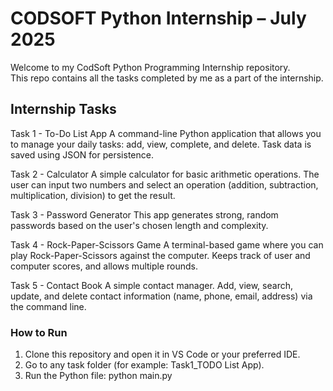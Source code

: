 # CODSOFT Python Internship – July 2025

Welcome to my CodSoft Python Programming Internship repository.  
This repo contains all the tasks completed by me as a part of the internship.

## Internship Tasks

Task 1 - To-Do List App
A command-line Python application that allows you to manage your daily tasks: add, view, complete, and delete. Task data is saved using JSON for persistence.

Task 2 - Calculator
A simple calculator for basic arithmetic operations. The user can input two numbers and select an operation (addition, subtraction, multiplication, division) to get the result.

Task 3 - Password Generator
This app generates strong, random passwords based on the user's chosen length and complexity.

Task 4 - Rock-Paper-Scissors Game
A terminal-based game where you can play Rock-Paper-Scissors against the computer. Keeps track of user and computer scores, and allows multiple rounds.

Task 5 - Contact Book
A simple contact manager. Add, view, search, update, and delete contact information (name, phone, email, address) via the command line.

### How to Run

1. Clone this repository and open it in VS Code or your preferred IDE.
2. Go to any task folder (for example: Task1_TODO List App).
3. Run the Python file:
      python main.py
      